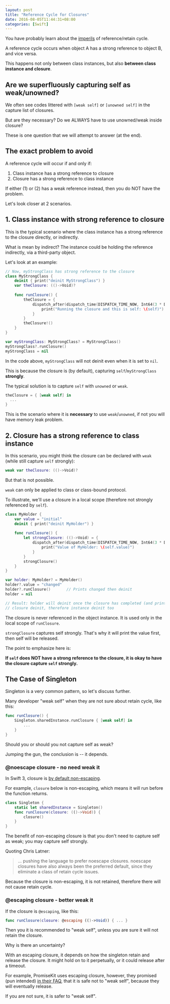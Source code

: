 ```yaml
---
layout: post
title: "Reference Cycle for Closures"
date: 2016-08-05T11:44:31+08:00
categories: [Swift]
---
```


You have probably learn about the [imperils](http://krakendev.io/blog/weak-and-unowned-references-in-swift) of reference/retain cycle.

A reference cycle occurs when object A has a strong reference to object B, and vice versa.

This happens not only between class instances, but also **between class instance and closure**.


## Are we superfluously capturing self as weak/unowned?

We often see codes littered with `[weak self]` or `[unowned self]` in the capture list of closures. 

But are they necessary? Do we ALWAYS have to use unowned/weak inside closure?

These is one question that we will attempt to answer (at the end). 


## The exact problem to avoid

A reference cycle will occur if and only if:

1. Class instance has a strong reference to closure
2. Closure has a strong reference to class instance

If either (1) or (2) has a weak reference instead, then you do NOT have the problem.

Let's look closer at 2 scenarios.


## 1. Class instance with strong reference to closure

This is the typical scenario where the class instance has a strong reference to the closure directly, or indirectly.

What is mean by indirect? The instance could be holding the reference indirectly, via a third-party object.

Let's look at an example:

```swift
// Now, myStrongClass has strong reference to the closure
class MyStrongClass {
    deinit { print("deinit MyStrongClass") }
    var theClosure: (()->Void)?
    
    func runClosure() {
        theClosure = {
            dispatch_after(dispatch_time(DISPATCH_TIME_NOW, Int64(3 * Double(NSEC_PER_SEC))), dispatch_get_main_queue()) {
                print("Running the closure and this is self: \(self)")
            }
        }
        theClosure!()
    }
}

var myStrongClass: MyStrongClass? = MyStrongClass()
myStrongClass?.runClosure()
myStrongClass = nil
```

In the code above, `myStrongClass` will not deinit even when it is set to `nil`.

This is because the closure is (by default), capturing `self`/`myStrongClass` **strongly**.

The typical solution is to capture `self` with `unowned` or `weak`.


```swift
theClosure = { [weak self] in
  ...
}
```

This is the scenario where it is **necessary** to use `weak`/`unowned`, if not you will have memory leak problem.


## 2. Closure has a strong reference to class instance

In this scenario, you might think the closure can be declared with `weak` (while still capture `self` strongly):

```swift
weak var theClosure: (()->Void)?
```

But that is not possible.

`weak` can only be applied to class or class-bound protocol.

To illustrate, we'll use a closure in a local scope (therefore not strongly referenced by `self`).

```swift
class MyHolder {
    var value = "initial"
    deinit { print("deinit MyHolder") }
    
    func runClosure() {
        let strongClosure: (()->Void) = {
            dispatch_after(dispatch_time(DISPATCH_TIME_NOW, Int64(3 * Double(NSEC_PER_SEC))), dispatch_get_main_queue()) {
                print("Value of MyHolder: \(self.value)")
            }
        }
        strongClosure()
    }
}

var holder: MyHolder? = MyHolder()
holder?.value = "changed"
holder?.runClosure()       // Prints changed then deinit
holder = nil

// Result: holder will deinit once the closure has completed (and printed the value)
// closure deinit, therefore instance deinit too
```

The closure is never referenced in the object instance. It is used only in the local scope of `runClosure`.

`strongClosure` captures self strongly. That's why it will print the value first, then self will be released.

The point to emphasize here is:

**If `self` does NOT have a strong reference to the closure, it is okay to have the closure capture `self` strongly.**


## The Case of Singleton

Singleton is a very common pattern, so let's discuss further. 

Many developer "weak self" when they are not sure about retain cycle, like this:

```swift
func runClosure() {
    Singleton.sharedInstance.runClosure { [weak self] in
        ...
    }
}
```

Should you or should you not capture self as weak?

Jumping the gun, the conclusion is -- it depends.

### @noescape closure - no need weak it

In Swift 3, closure is [by default non-escaping](https://github.com/apple/swift-evolution/blob/master/proposals/0103-make-noescape-default.md).

For example, `closure` below is non-escaping, which means it will run before the function returns.

```swift
class Singleton {
    static let sharedInstance = Singleton()    
    func runClosure(closure: (()->Void)) {
        closure()
    }
}
```

The benefit of non-escaping closure is that you don't need to capture self as weak; you may capture self strongly.

Quoting Chris Latner:

> ... pushing the language to prefer noescape closures. noescape closures have also always been the preferred default, since they eliminate a class of retain cycle issues.

Because the closure is non-escaping, it is not retained, therefore there will not cause retain cycle.

### @escaping closure - better weak it

If the closure is `@escaping`, like this:

```swift
func runClosure(closure: @escaping (()->Void)) { ... }
```

Then you it is recommended to "weak self", unless you are sure it will not retain the closure.

Why is there an uncertainty?

With an escaping closure, it depends on how the singleton retain and release the closure. It might hold on to it perpetually, or it could release after a timeout.

For example, PromiseKit uses escaping closure, however, they promised (pun intended) [in their FAQ](http://promisekit.org/faq/), that it is safe not to "weak self", because they will eventually release.

If you are not sure, it is safer to "weak self".
